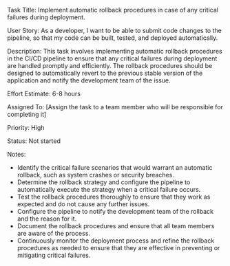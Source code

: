 Task Title: Implement automatic rollback procedures in case of any critical failures during deployment.

User Story: As a developer, I want to be able to submit code changes to the pipeline, so that my code can be built, tested, and deployed automatically.

Description: This task involves implementing automatic rollback procedures in the CI/CD pipeline to ensure that any critical failures during deployment are handled promptly and efficiently. The rollback procedures should be designed to automatically revert to the previous stable version of the application and notify the development team of the issue.

Effort Estimate: 6-8 hours

Assigned To: [Assign the task to a team member who will be responsible for completing it]

Priority: High

Status: Not started

Notes:
* Identify the critical failure scenarios that would warrant an automatic rollback, such as system crashes or security breaches.
* Determine the rollback strategy and configure the pipeline to automatically execute the strategy when a critical failure occurs.
* Test the rollback procedures thoroughly to ensure that they work as expected and do not cause any further issues.
* Configure the pipeline to notify the development team of the rollback and the reason for it.
* Document the rollback procedures and ensure that all team members are aware of the process.
* Continuously monitor the deployment process and refine the rollback procedures as needed to ensure that they are effective in preventing or mitigating critical failures.